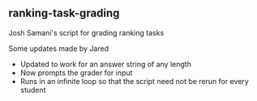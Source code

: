 ## ranking-task-grading

Josh Samani's script for grading ranking tasks

Some updates made by Jared

* Updated to work for an answer string of any length
* Now prompts the grader for input
* Runs in an infinite loop so that the script need not be rerun for every student
